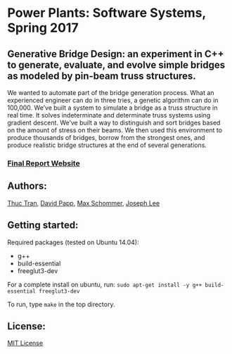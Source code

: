 # Power Plants: Software Systems, Spring 2017
## Generative Bridge Design: an experiment in C++ to generate, evaluate, and evolve simple bridges as modeled by pin-beam truss structures.

We wanted to automate part of the bridge generation process. What an experienced engineer can do in three tries, a genetic algorithm can do in 100,000. We’ve built a system to simulate a bridge as a truss structure in real time. It solves indeterminate and determinate truss systems using gradient descent. We’ve built a way to distinguish and sort bridges based on the amount of stress on their beams. We then used this environment to produce thousands of bridges, borrow from the strongest ones, and produce realistic bridge structures at the end of several generations. 

### [Final Report Website](https://thuctran289.github.io/SoftSysPowerPlants/)

## Authors:
[Thuc Tran](https://github.com/thuctran289), [David Papp](https://github.com/davpapp), [Max Schommer](https://github.com/maxschommer), [Joseph Lee](https://github.com/JosephLee19)

## Getting started:
Required packages (tested on Ubuntu 14.04):
- g++
- build-essential
- freeglut3-dev

For a complete install on ubuntu, run:
`sudo apt-get install -y g++ build-essential freeglut3-dev`

To run, type `make` in the top directory.

## License:
[MIT License](LICENSE)
